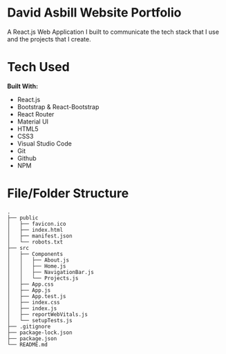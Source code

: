 # David Asbill Website Portfolio

A React.js Web Application I built to communicate the tech stack that I use and the projects that I create.

# Tech Used

**Built With:**

- React.js
- Bootstrap & React-Bootstrap
- React Router
- Material UI
- HTML5
- CSS3
- Visual Studio Code
- Git
- Github
- NPM

# File/Folder Structure

```
.
├── public
│   ├── favicon.ico
│   ├── index.html
│   ├── manifest.json
│   └── robots.txt
├── src
│   ├── Components
│   │   ├── About.js
│   │   ├── Home.js
│   │   ├── NavigationBar.js
│   │   └── Projects.js
│   ├── App.css
│   ├── App.js
│   ├── App.test.js
│   ├── index.css
│   ├── index.js
│   ├── reportWebVitals.js
│   └── setupTests.js
├── .gitignore
├── package-lock.json
├── package.json
└── README.md
```
